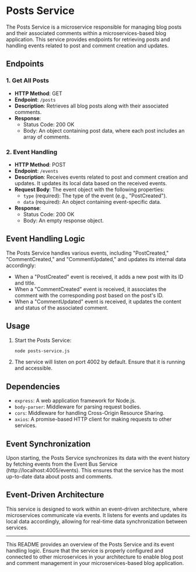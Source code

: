 # Posts Service

The Posts Service is a microservice responsible for managing blog posts and their associated comments within a microservices-based blog application. This service provides endpoints for retrieving posts and handling events related to post and comment creation and updates.

## Endpoints

### 1. Get All Posts
- **HTTP Method**: GET
- **Endpoint**: `/posts`
- **Description**: Retrieves all blog posts along with their associated comments.
- **Response**:
  - Status Code: 200 OK
  - Body: An object containing post data, where each post includes an array of comments.

### 2. Event Handling
- **HTTP Method**: POST
- **Endpoint**: `/events`
- **Description**: Receives events related to post and comment creation and updates. It updates its local data based on the received events.
- **Request Body**: The event object with the following properties:
  - `type` (required): The type of the event (e.g., "PostCreated").
  - `data` (required): An object containing event-specific data.
- **Response**:
  - Status Code: 200 OK
  - Body: An empty response object.

## Event Handling Logic

The Posts Service handles various events, including "PostCreated," "CommentCreated," and "CommentUpdated," and updates its internal data accordingly:

- When a "PostCreated" event is received, it adds a new post with its ID and title.
- When a "CommentCreated" event is received, it associates the comment with the corresponding post based on the post's ID.
- When a "CommentUpdated" event is received, it updates the content and status of the associated comment.

## Usage

1. Start the Posts Service:
   ```bash
   node posts-service.js
   ```

2. The service will listen on port 4002 by default. Ensure that it is running and accessible.

## Dependencies

- `express`: A web application framework for Node.js.
- `body-parser`: Middleware for parsing request bodies.
- `cors`: Middleware for handling Cross-Origin Resource Sharing.
- `axios`: A promise-based HTTP client for making requests to other services.

## Event Synchronization

Upon starting, the Posts Service synchronizes its data with the event history by fetching events from the Event Bus Service (http://localhost:4005/events). This ensures that the service has the most up-to-date data about posts and comments.

## Event-Driven Architecture

This service is designed to work within an event-driven architecture, where microservices communicate via events. It listens for events and updates its local data accordingly, allowing for real-time data synchronization between services.

---

This README provides an overview of the Posts Service and its event handling logic. Ensure that the service is properly configured and connected to other microservices in your architecture to enable blog post and comment management in your microservices-based blog application.